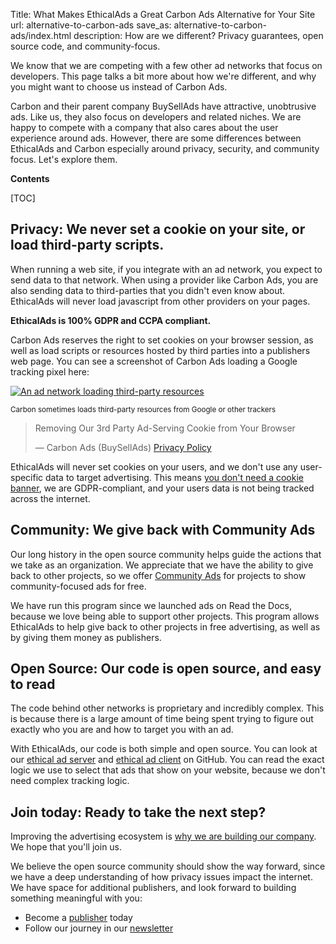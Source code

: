 Title: What Makes EthicalAds a Great Carbon Ads Alternative for Your Site
url: alternative-to-carbon-ads
save_as: alternative-to-carbon-ads/index.html
description: How are we different? Privacy guarantees, open source code, and community-focus.

We know that we are competing with a few other ad networks that focus on developers.
This page talks a bit more about how we're different,
and why you might want to choose us instead of Carbon Ads.

Carbon and their parent company BuySellAds have attractive, unobtrusive ads.
Like us, they also focus on developers and related niches.
We are happy to compete with a company that also cares about the user experience around ads.
However, there are some differences between EthicalAds and Carbon
especially around privacy, security, and community focus.
Let's explore them.

**Contents**

[TOC]

## **Privacy**: We never set a cookie on your site, or load third-party scripts.

When running a web site, if you integrate with an ad network, you expect to send data to that network. When using a provider like Carbon Ads, you are also sending data to third-parties that you didn't even know about. EthicalAds will never load javascript from other providers on your pages.

**EthicalAds is 100% GDPR and CCPA compliant.**

Carbon Ads reserves the right to set cookies on your browser session, as well as load scripts or resources hosted by third parties into a publishers web page. You can see a screenshot of Carbon Ads loading a Google tracking pixel here:

<div class="m-5 postimage">
  <a href="{static}../images/posts/2021-third-party-resources.png">
  <img class="w-50 rounded mx-auto d-block"  src="{static}../images/posts/2021-third-party-resources.png" alt="An ad network loading third-party resources">
  </a>
  <p><small>Carbon sometimes loads third-party resources from Google or other trackers</small></p>
</div>

> Removing Our 3rd Party Ad-Serving Cookie from Your Browser
>
> — Carbon Ads (BuySellAds) [Privacy Policy](https://www.buysellads.com/about/privacy)

EthicalAds will never set cookies on your users, and we don't use any user-specific data to target advertising. This means [you don't need a cookie banner]({filename}../posts/2021-can-you-remove-cookie-banners.md), we are GDPR-compliant, and your users data is not being tracked across the internet.

## **Community**: We give back with Community Ads

Our long history in the open source community helps guide the actions that we take as an organization.
We appreciate that we have the ability to give back to other projects,
so we offer [Community Ads]({filename}/pages/community-ads.md) for projects to show community-focused ads for free.

We have run this program since we launched ads on Read the Docs,
because we love being able to support other projects.
This program allows EthicalAds to help give back to other projects in free advertising,
as well as by giving them money as publishers.

## **Open Source**: Our code is open source, and easy to read

The code behind other networks is proprietary and incredibly complex. This is because there is a large amount of time being spent trying to figure out exactly who you are and how to target you with an ad.

With EthicalAds, our code is both simple and open source. You can look at our [ethical ad server](https://github.com/readthedocs/ethical-ad-server/) and [ethical ad client](https://github.com/readthedocs/ethical-ad-client/) on GitHub. You can read the exact logic we use to select that ads that show on your website, because we don't need complex tracking logic.

## **Join today**: Ready to take the next step?

Improving the advertising ecosystem is [why we are building our company]({filename}/pages/vision.md).
We hope that you'll join us.

We believe the open source community should show the way forward,
since we have a deep understanding of how privacy issues impact the internet.
We have space for additional publishers,
and look forward to building something meaningful with you:

- Become a [publisher]({filename}/pages/publishers.md) today
- Follow our journey in our [newsletter](https://ethicalads.us17.list-manage.com/subscribe/post?u=ca5e74de3ea2867d373058271&id=5746f18bb8)
